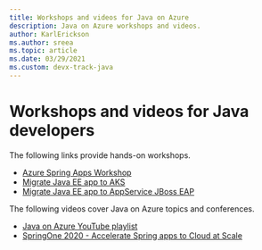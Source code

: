 ```yaml
---
title: Workshops and videos for Java on Azure
description: Java on Azure workshops and videos.
author: KarlErickson
ms.author: sreea
ms.topic: article
ms.date: 03/29/2021
ms.custom: devx-track-java
---
```


# Workshops and videos for Java developers

The following links provide hands-on workshops.

- [Azure Spring Apps Workshop](https://github.com/microsoft/azure-spring-cloud-training)
- [Migrate Java EE app to AKS](https://github.com/microsoft/migrate-java-ee-app-to-azure-training)
- [Migrate Java EE app to AppService JBoss EAP](https://github.com/Azure-Samples/migrate-javaee-app-to-azure-training)

The following videos cover Java on Azure topics and conferences.

- [Java on Azure YouTube playlist](https://www.youtube.com/channel/UCySRyO_0qCXxnHb6p7vMFnQ/playlists)
- [SpringOne 2020 - Accelerate Spring apps to Cloud at Scale](https://www.youtube.com/watch?v=wiMUkXE3cOc)
